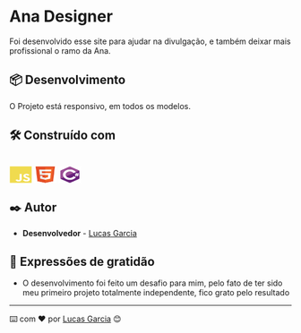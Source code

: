 # Ana Designer

Foi desenvolvido esse site para ajudar na divulgação, e também deixar mais profissional o ramo da Ana.


## 📦 Desenvolvimento

O Projeto está responsivo, em todos os modelos.



## 🛠️ Construído com

<div style="display: inline_block"><br>
  <img align="center" alt="Lucas-Js" height="30" width="40" src="https://raw.githubusercontent.com/devicons/devicon/master/icons/javascript/javascript-plain.svg">
  <img align="center" alt="Lucas-HTML" height="30" width="40" src="https://raw.githubusercontent.com/devicons/devicon/master/icons/html5/html5-original.svg">
  <img align="center" alt="Lucas-CSS" height="30" width="40" src="https://raw.githubusercontent.com/devicons/devicon/master/icons/csharp/csharp-original.svg">
</div> 
 

## ✒️ Autor

* **Desenvolvedor**  - [Lucas Garcia](https://github.com/lucasgarcia561)


## 🎁 Expressões de gratidão

* O desenvolvimento foi feito um desafio para mim, pelo fato de ter sido meu primeiro projeto totalmente independente, fico grato pelo resultado


---
⌨️ com ❤️ por [Lucas Garcia](https://github.com/lucasgarcia561) 😊
